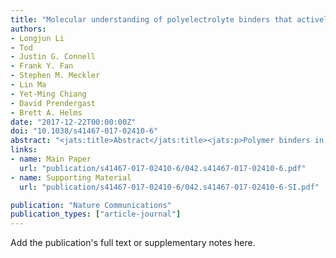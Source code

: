 ```yaml
---
title: "Molecular understanding of polyelectrolyte binders that actively regulate ion transport in sulfur cathodes"
authors:
- Longjun Li
- Tod
- Justin G. Connell
- Frank Y. Fan
- Stephen M. Meckler
- Lin Ma
- Yet-Ming Chiang
- David Prendergast
- Brett A. Helms
date: "2017-12-22T00:00:00Z"
doi: "10.1038/s41467-017-02410-6"
abstract: "<jats:title>Abstract</jats:title><jats:p>Polymer binders in battery electrodes may be either active or passive. This distinction depends on whether the polymer influences charge or mass transport in the electrode. Although it is desirable to understand how to tailor the macromolecular design of a polymer to play a passive or active role, design rules are still lacking, as is a framework to assess the divergence in such behaviors. Here, we reveal the molecular-level underpinnings that distinguish an active polyelectrolyte binder designed for lithium–sulfur batteries from a passive alternative. The binder, a cationic polyelectrolyte, is shown to both facilitate lithium-ion transport through its reconfigurable network of mobile anions and restrict polysulfide diffusion from mesoporous carbon hosts by anion metathesis, which we show is selective for higher oligomers. These attributes allow cells to be operated for &gt;100 cycles with excellent rate capability using cathodes with areal sulfur loadings up to 8.1 mg cm<jats:sup>–2</jats:sup>.</jats:p>"
links:
- name: Main Paper
  url: "publication/s41467-017-02410-6/042.s41467-017-02410-6.pdf" 
- name: Supporting Material
  url: "publication/s41467-017-02410-6/042.s41467-017-02410-6-SI.pdf" 

publication: "Nature Communications"
publication_types: ["article-journal"]
---
```


Add the publication's full text or supplementary notes here.
